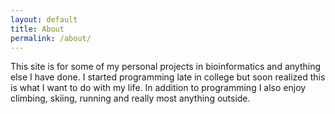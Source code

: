 ```yaml
---
layout: default
title: About
permalink: /about/
---
```


This site is for some of my personal projects in bioinformatics and anything else I have done. I started programming late in college but soon realized this is what I want to do with my life. In addition to programming I also enjoy climbing, skiing, running and really most anything outside.
